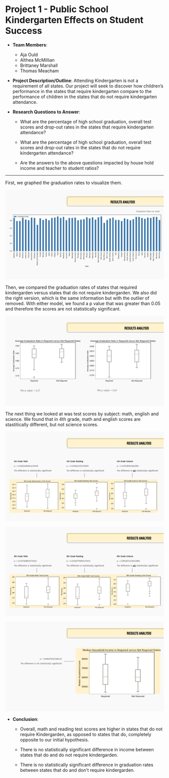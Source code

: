 # Project 1 - Public School Kindergarten Effects on Student Success

* **Team Members**:
    - Aja Ould
    - Althea McMillian
    - Brittaney Marshall
    - Thomas Meacham
    

* **Project Description/Outline**: Attending Kindergarten is not a requirement of all states.  Our project will seek to discover how children’s performance in the states that require kindergarten compare to the performance of children in the states that do not require kindergarten attendance.

* **Research Questions to Answer**: 
    - What are the percentage of high school graduation, overall test scores and drop-out rates in the states that require kindergarten attendance?

    - What are the percentage of high school graduation, overall test scores and drop-out rates in the states that do not require kindergarten attendance?

    - Are the answers to the above questions impacted by house hold income and teacher to student ratios?
    

- - -
First, we graphed the graduation rates to visualize them. 

![](ReadmePics/0006.jpg)

Then, we compared the graduation rates of states that required kindergarden versus states that do not require kindergarden. We also did the right version, which is the same information but with the outlier of removed. With either model, we found a p value that was greater than 0.05 and therefore the scores are not statistically significant. 

![](ReadmePics/0007.jpg)

The next thing we looked at was test scores by subject: math, english and science. We found that in 4th grade, math and english scores are stastitically different, but not science scores. 

![](ReadmePics/0008.jpg)

![](ReadmePics/0009.jpg)

![](ReadmePics/0010.jpg)

 * **Conclusion**: 
    - Overall, math and reading test scores are higher in states that do not require Kindergarden, as opposed to states that do, completely opposite to our initial hypothesis. 

    - There is no statistically significant difference in income between states that do and do not require kindergarden. 

    - There is no statistically significant difference in graduation rates between states that do and don't require kindergarden. 
